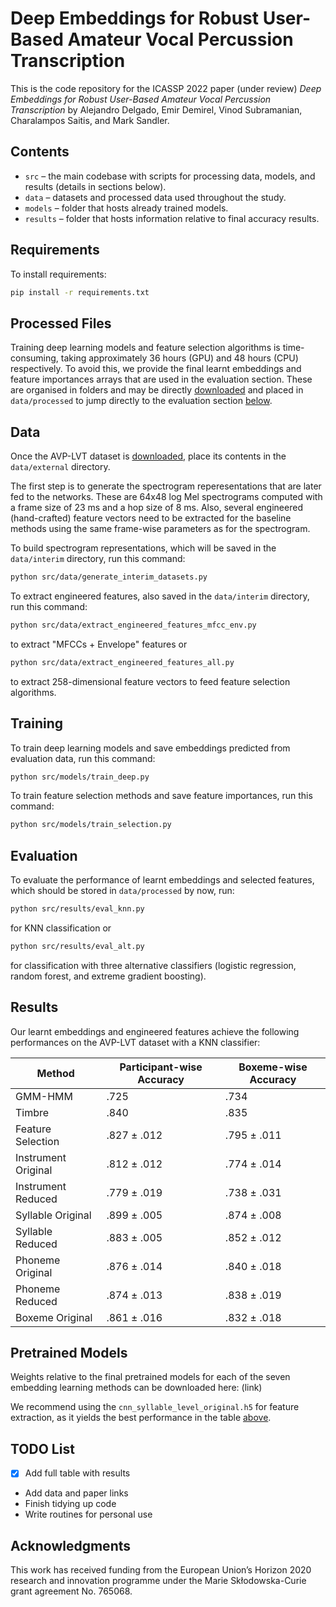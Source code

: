 Deep Embeddings for Robust User-Based Amateur Vocal Percussion Transcription
============================================================================

This is the code repository for the ICASSP 2022 paper (under review) 
*Deep Embeddings for Robust User-Based Amateur Vocal Percussion Transcription*
by Alejandro Delgado, Emir Demirel, Vinod Subramanian, Charalampos Saitis, and Mark Sandler.

Contents
--------

- `src` – the main codebase with scripts for processing data, models, and results (details in sections below).
- `data` – datasets and processed data used throughout the study.
- `models` – folder that hosts already trained models.
- `results` – folder that hosts information relative to final accuracy results.

Requirements
------------

To install requirements:

```sh
pip install -r requirements.txt
```

Processed Files
---------------

Training deep learning models and feature selection algorithms is time-consuming, taking approximately 36 hours (GPU) and 48 hours (CPU) respectively. To avoid this, we provide the final learnt embeddings and feature importances arrays that are used in the evaluation section. These are organised in folders and may be directly [downloaded](link_to_be_created_soon) and placed in `data/processed` to jump directly to the evaluation section [below](#Evaluation).

Data
----

Once the AVP-LVT dataset is [downloaded](link_to_be_created_soon), place its contents in the `data/external` directory.

The first step is to generate the spectrogram reperesentations that are later fed to the networks. These are 64x48 log Mel spectrograms computed with a frame size of 23 ms and a hop size of 8 ms. Also, several engineered (hand-crafted) feature vectors need to be extracted for the baseline methods using the same frame-wise parameters as for the spectrogram.

To build spectrogram representations, which will be saved in the `data/interim` directory, run this command:

```sh
python src/data/generate_interim_datasets.py
```

To extract engineered features, also saved in the `data/interim` directory, run this command:

```sh
python src/data/extract_engineered_features_mfcc_env.py
```

to extract "MFCCs + Envelope" features or

```sh
python src/data/extract_engineered_features_all.py
```

to extract 258-dimensional feature vectors to feed feature selection algorithms.

Training
--------

To train deep learning models and save embeddings predicted from evaluation data, run this command:

```sh
python src/models/train_deep.py
```

To train feature selection methods and save feature importances, run this command:

```sh
python src/models/train_selection.py
```

Evaluation
----------

To evaluate the performance of learnt embeddings and selected features, which should be stored in `data/processed` by now, run:

```sh
python src/results/eval_knn.py
```

for KNN classification or

```sh
python src/results/eval_alt.py
```

for classification with three alternative classifiers (logistic regression, random forest, and extreme gradient boosting).

Results
-------

Our learnt embeddings and engineered features achieve the following performances on the AVP-LVT dataset with a KNN classifier:

| Method              | Participant-wise Accuracy| Boxeme-wise Accuracy |
| --------------------|------------------------- | -------------------- |
| GMM-HMM             |           .725           |         .734         |
| Timbre              |           .840           |         .835         |
| Feature Selection   |        .827 ± .012       |      .795 ± .011     |
| Instrument Original |        .812 ± .012       |      .774 ± .014     |
| Instrument Reduced  |        .779 ± .019       |      .738 ± .031     |
| Syllable Original   |        .899 ± .005       |      .874 ± .008     |
| Syllable Reduced    |        .883 ± .005       |      .852 ± .012     |
| Phoneme Original    |        .876 ± .014       |      .840 ± .018     |
| Phoneme Reduced     |        .874 ± .013       |      .838 ± .019     |
| Boxeme Original     |        .861 ± .016       |      .832 ± .018     |

Pretrained Models
-----------------

Weights relative to the final pretrained models for each of the seven embedding learning methods can be downloaded here: (link)

We recommend using the `cnn_syllable_level_original.h5` for feature extraction, as it yields the best performance in the table [above](#Results).

TODO List
---------

- [x] Add full table with results
- Add data and paper links
- Finish tidying up code
- Write routines for personal use

Acknowledgments
---------------
This work has received funding from the European Union’s Horizon 2020 research and innovation
programme under the Marie Skłodowska-Curie grant agreement No. 765068.




